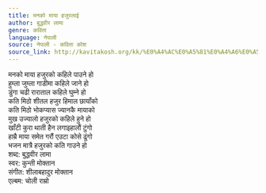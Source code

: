 ```yaml
---
title: मनको माया हजुरलाई
author: बुद्धवीर लामा
genre: कविता
language: नेपाली
source: नेपाली - कविता कोश
source_link: http://kavitakosh.org/kk/%E0%A4%AC%E0%A5%81%E0%A4%A6%E0%A5%8D%E0%A4%A7%E0%A4%B5%E0%A5%80%E0%A4%B0_%E0%A4%B2%E0%A4%BE%E0%A4%AE%E0%A4%BE
---
```


मनको माया हजुरको कहिले पाउने हो  
हुम्ला जुम्ला गाडीमा कहिले जाने हो  
डुंगा चढी राराताल कहिले घुम्ने हो  
कति मिठो शीतल हजुर हिमाल छायाँको  
कति मिठो भोकप्यास ज्यानकै मायाको  
मुख उज्यालो हजुरको कहिले हुने हो  
खाँटी कुरा थाती हैन लगाइहालौं टुंगो  
हाम्रै माया समेत गरौं एउटा कोसे ढुंगो  
भजन मात्रै हजुरको कति गाउने हो  
शब्द: बुद्धवीर लामा  
स्वर: कुन्ती मोक्तान  
संगीत: शीलाबहादुर मोक्तान  
एल्बम: चोली राम्रो
